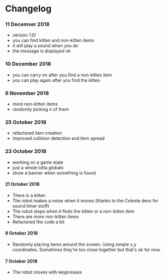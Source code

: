 # Changelog

### 11 Decemver 2018
- version 1.0!
- you can find kitten and non-kitten items
- it will play a sound when you do
- the message is displayed ok

### 10 December 2018
- you can carry on after you find a non-kitten item
- you can play again after you find the kitten

### 6 November 2018
- more non-kitten items
- randomly picking n of them

### 25 October 2018
- refactored item creation
- improved collision detection and item spread


### 23 October 2018
- working on a game state
- just a whole lotta globals
- show a banner when something is found

#### 21 October 2018
- There is a kitten
- The robot makes a noise when it moves (thanks to the Celeste devs for sound timer stuff)
- The robot stops when it finds the kitten or a non-kitten item
- There are more non-kitten items
- Refactored the code a bit

#### 8 October 2018
- Randomly placing items around the screen. Using simple x,y coordinates. Sometimes they're too close together but that's ok for now.

#### 7 October 2018
- The robot moves with keypresses
